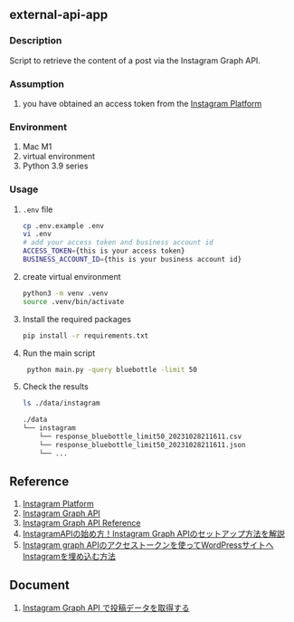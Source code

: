 ## external-api-app

### Description
Script to retrieve the content of a post via the Instagram Graph API.

### Assumption
1. you have obtained an access token from the [Instagram Platform](https://developers.facebook.com/docs/instagram?locale=en_US)

### Environment
1. Mac M1
2. virtual environment
3. Python 3.9 series


### Usage
1. `.env` file

   ```bash
   cp .env.example .env
   vi .env
   # add your access token and business account id
   ACCESS_TOKEN={this is your access token}
   BUSINESS_ACCOUNT_ID={this is your business account id}
   ```

2. create virtual environment

   ```bash
   python3 -m venv .venv
   source .venv/bin/activate
   ```

3. Install the required packages

   ```bash
   pip install -r requirements.txt
   ```

4. Run the main script

   ```bash
    python main.py -query bluebottle -limit 50
    ```

5. Check the results

   ```bash
   ls ./data/instagram
   ```

    ```bash
    ./data
    └── instagram
        └── response_bluebottle_limit50_20231028211611.csv
        └── response_bluebottle_limit50_20231028211611.json
        └── ...
    ```

## Reference
1. [Instagram Platform](https://developers.facebook.com/docs/instagram?locale=en_US)
2. [Instagram Graph API](https://developers.facebook.com/docs/instagram-api?locale=en_US)
3. [Instagram Graph API Reference](https://developers.facebook.com/docs/instagram-api/reference?locale=en_US)
4. [InstagramAPIの始め方！Instagram Graph APIのセットアップ方法を解説](https://tabiato.co.jp/biz/blog/instagram-graph-api-setup/)
5. [Instagram graph APIのアクセストークンを使ってWordPressサイトへInstagramを埋め込む方法](https://calieto.com/calietoblog/embedding-method-instagram-wordpress/#)

## Document
1. [Instagram Graph API で投稿データを取得する](https://zenn.dev/kazusa_nakagawa/articles/article10_instagram_api)

